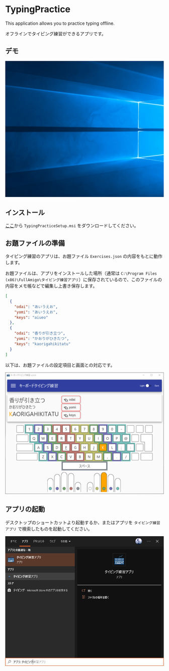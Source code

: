 # TypingPractice

This application allows you to practice typing offline.

オフラインでタイピング練習ができるアプリです。

## デモ

![demo](Images/KeyboardTypingPractice_DEMO_ver1.0.x.gif)

## インストール

[ここ](https://github.com/FullAmigo/TypingPractice/releases/latest)から `TypingPracticeSetup.msi` をダウンロードしてください。

## お題ファイルの準備

タイピング練習のアプリは、お題ファイル `Exercises.json` の内容をもとに動作します。

お題ファイルは、アプリをインストールした場所（通常は `C:\Program Files (x86)\FullAmigo\タイピング練習アプリ`）に保存されているので、このファイルの内容をメモ帳などで編集し上書き保存します。

```json
[
  {
    "odai": "あいうえお",
    "yomi": "あいうえお",
    "keys": "aiueo"
  },
  {
    "odai": "香りが引き立つ",
    "yomi": "かおりがひきたつ",
    "keys": "kaorigahikitatu"
  }
]
```

以下は、お題ファイルの設定項目と画面との対応です。

![](Images/Configure_Exercises2.png)

## アプリの起動

デスクトップのショートカットより起動するか、またはアプリを `タイピング練習アプリ` で検索したものを起動してください。

![](Images/Launch.png)

